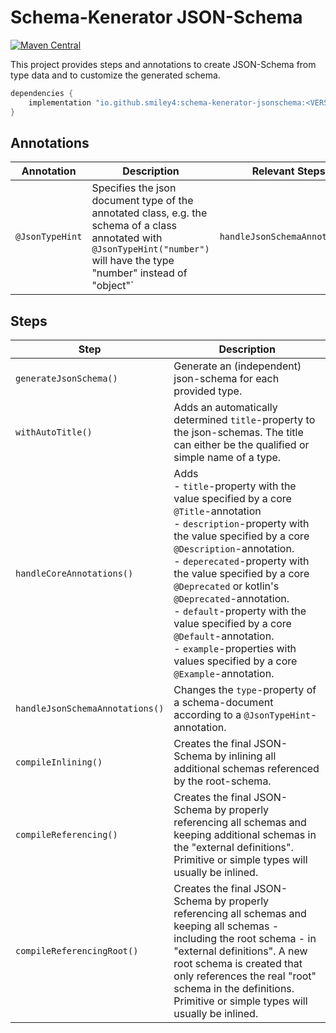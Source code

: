 # Schema-Kenerator JSON-Schema

[![Maven Central](https://maven-badges.herokuapp.com/maven-central/io.github.smiley4/schema-kenerator-jsonschema/badge.svg)](https://maven-badges.herokuapp.com/maven-central/io.github.smiley4/schema-kenerator-jsonschema)

This project provides steps and annotations to create JSON-Schema from type data and to customize the generated schema.

```kotlin
dependencies {
    implementation "io.github.smiley4:schema-kenerator-jsonschema:<VERSION>"
}
```

## Annotations

| Annotation      | Description                                                                                                                                                                   | Relevant Steps                 |
|-----------------|-------------------------------------------------------------------------------------------------------------------------------------------------------------------------------|--------------------------------|
| `@JsonTypeHint` | Specifies the json document type of the annotated class, e.g. the schema of a class annotated with `@JsonTypeHint("number")` will have the type "number" instead of "object"` | `handleJsonSchemaAnnotations` |

## Steps

| Step                            | Description                                                                                                                                                                                                                                                                                                                                                                                                                                                                 |
|---------------------------------|-----------------------------------------------------------------------------------------------------------------------------------------------------------------------------------------------------------------------------------------------------------------------------------------------------------------------------------------------------------------------------------------------------------------------------------------------------------------------------|
| `generateJsonSchema()`          | Generate an (independent) json-schema for each provided type.                                                                                                                                                                                                                                                                                                                                                                                                               |
| `withAutoTitle()`               | Adds an automatically determined `title`-property to the json-schemas. The title can either be the qualified or simple name of a type.                                                                                                                                                                                                                                                                                                                                      |
| `handleCoreAnnotations()`       | Adds<br/> - `title`-property with the value specified by a core `@Title`-annotation<br/> - `description`-property with the value specified by a core `@Description`-annotation.<br/> - `deperecated`-property with the value specified by a core `@Deprecated` or kotlin's `@Deprecated`-annotation.<br/> - `default`-property with the value specified by a core `@Default`-annotation.<br/> - `example`-properties with values specified by a core `@Example`-annotation. |
| `handleJsonSchemaAnnotations()` | Changes the `type`-property of a schema-document according to a `@JsonTypeHint`-annotation.                                                                                                                                                                                                                                                                                                                                                                                 |
| `compileInlining()`             | Creates the final JSON-Schema by inlining all additional schemas referenced by the root-schema.                                                                                                                                                                                                                                                                                                                                                                             |
| `compileReferencing()`          | Creates the final JSON-Schema by properly referencing all schemas and keeping additional schemas in the "external definitions". Primitive or simple types will usually be inlined.                                                                                                                                                                                                                                                                                          |
| `compileReferencingRoot()`      | Creates the final JSON-Schema by properly referencing all schemas and keeping all schemas - including the root schema - in "external definitions". A new root schema is created that only references the real "root" schema in the definitions. Primitive or simple types will usually be inlined.                                                                                                                                                                          |

